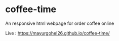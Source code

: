 # coffee-time
An responsive html webpage for order coffee online

Live :  https://mayurgohel26.github.io/coffee-time/

